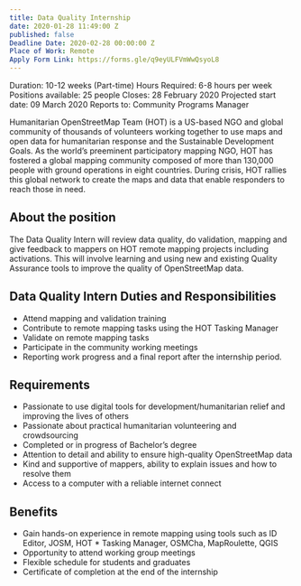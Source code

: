 ```yaml
---
title: Data Quality Internship
date: 2020-01-28 11:49:00 Z
published: false
Deadline Date: 2020-02-28 00:00:00 Z
Place of Work: Remote
Apply Form Link: https://forms.gle/q9eyULFVmWwQsyoL8
---
```


Duration: 10-12 weeks (Part-time)
Hours Required: 6-8 hours per week
Positions available: 25 people
Closes: 28 February 2020
Projected start date: 09 March 2020
Reports to: Community Programs Manager

Humanitarian OpenStreetMap Team (HOT) is a US-based NGO and global community of thousands of volunteers working together to use maps and open data for humanitarian response and the Sustainable Development Goals. As the world’s preeminent participatory mapping NGO, HOT has fostered a global mapping community composed of more than 130,000 people with ground operations in eight countries. During crisis, HOT rallies this global network to create the maps and data that enable responders to reach those in need.

## About the position

The Data Quality Intern will review data quality, do validation, mapping and give feedback to mappers on HOT remote mapping projects including activations. This will involve learning and using new and existing Quality Assurance tools to improve the quality of OpenStreetMap data.

## Data Quality Intern Duties and Responsibilities
* Attend mapping and validation training
* Contribute to remote mapping tasks using the HOT Tasking Manager
* Validate on remote mapping tasks
* Participate in the community working meetings
* Reporting work progress and a final report after the internship period.

## Requirements
* Passionate to use digital tools for development/humanitarian relief and improving the lives of others
* Passionate about practical humanitarian volunteering and crowdsourcing
* Completed or in progress of Bachelor’s degree
* Attention to detail and ability to ensure high-quality OpenStreetMap data
* Kind and supportive of mappers, ability to explain issues and how to resolve them
* Access to a computer with a reliable internet connect

## Benefits
* Gain hands-on experience in remote mapping using tools such as ID Editor, JOSM, HOT * Tasking Manager, OSMCha, MapRoulette, QGIS
* Opportunity to attend working group meetings
* Flexible schedule for students and graduates
* Certificate of completion at the end of the internship


